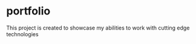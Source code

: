 # portfolio
This project is created to showcase my abilities to work with cutting edge technologies
